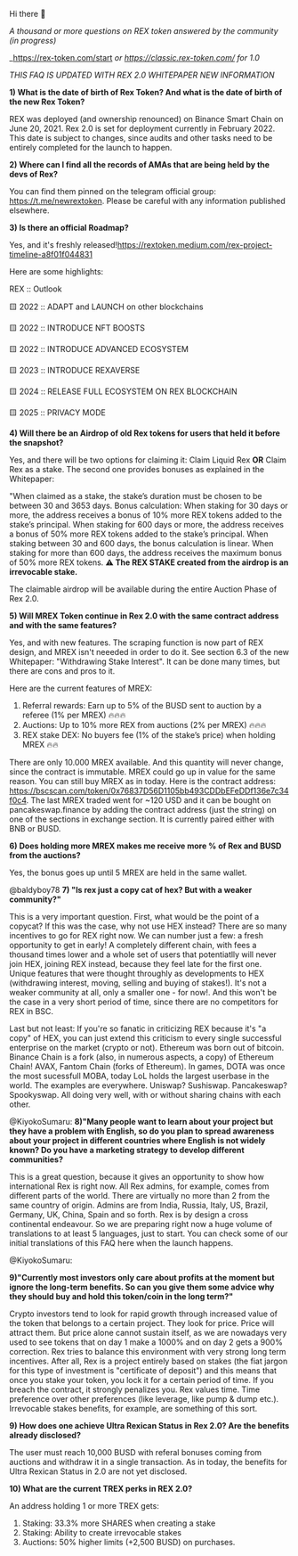 Hi there 👋

_A thousand or more questions on REX token answered by the community (in progress)_

 _https://rex-token.com/start 
_or https://classic.rex-token.com/ for 1.0_

_THIS FAQ IS UPDATED WITH REX 2.0 WHITEPAPER NEW INFORMATION_




**1) What is the date of birth of Rex Token? And what is the date of birth of the new Rex Token?**

REX was deployed (and ownership renounced) on Binance Smart Chain on June 20, 2021. Rex 2.0 is set for deployment currently in February 2022. This date is subject to changes, since audits and other tasks need to be entirely completed for the launch to happen. 

**2) Where can I find all the records of AMAs that are being held by the devs of Rex?**

You can find them pinned on the telegram official group: https://t.me/newrextoken. Please be careful with any information published elsewhere.

**3) Is there an official Roadmap?**

Yes, and it's freshly released!https://rextoken.medium.com/rex-project-timeline-a8f01f044831

Here are some highlights:

REX :: Outlook

🟨 2022 :: ADAPT and LAUNCH on other blockchains

🟨 2022 :: INTRODUCE NFT BOOSTS

🟨 2022 :: INTRODUCE ADVANCED ECOSYSTEM

🟨 2023 :: INTRODUCE REXAVERSE

🟨 2024 :: RELEASE FULL ECOSYSTEM ON REX BLOCKCHAIN

🟨 2025 :: PRIVACY MODE

**4) Will there be an Airdrop of old Rex tokens for users that held it before the snapshot?**

Yes, and there will be two options for claiming it: Claim Liquid Rex **OR** Claim Rex as a stake. The second one provides bonuses as explained in the Whitepaper: 

"When claimed as a stake, the stake’s duration must be chosen to be between 30 and 3653 days. Bonus calculation: When staking for 30 days or more, the address receives a bonus of 10% more REX tokens added to the stake’s principal. When staking for 600 days or more, the address receives a bonus of 50% more REX tokens added to the stake’s principal. When staking between 30 and 600 days, the bonus calculation is linear. When staking for more than 600 days, the address receives the maximum bonus of 50% more
REX tokens. **⚠ The REX STAKE created from the airdrop is an irrevocable stake.**

The claimable airdrop will be available during the entire Auction Phase of Rex 2.0. 

**5) Will MREX Token continue in Rex 2.0 with the same contract address and with the same features?**

Yes, and with new features. The scraping function is now part of REX design, and MREX isn't neeeded in order to do it. See section 6.3 of the new Whitepaper: "Withdrawing Stake Interest". It can be done many times, but there are cons and pros to it. 

Here are the current features of MREX: 

1. Referral rewards: Earn up to 5% of the BUSD sent to auction by a referee (1% per MREX) 🔥🔥🔥
2. Auctions: Up to 10% more REX from auctions (2% per MREX) 🔥🔥🔥
3. REX stake DEX: No buyers fee (1% of the stake’s price) when holding MREX 🔥🔥

There are only 10.000 MREX available. And this quantity will never change, since the contract is immutable. MREX could go up in value for the same reason. You can still buy MREX as in today. Here is the contract address: https://bscscan.com/token/0x76837D56D1105bb493CDDbEFeDDf136e7c34f0c4. The last MREX traded went for ~120 USD and it can be bought on pancakeswap.finance by adding the contract address (just the string) on one of the sections in exchange section. It is currently paired either with BNB or BUSD. 


**6) Does holding more MREX makes me receive more % of Rex and BUSD from the auctions?**

Yes, the bonus goes up until 5 MREX are held in the same wallet. 


@baldyboy78
**7) "Is rex just a copy cat of hex? But with a weaker community?"**

This is a very important question. First, what would be the point of a copycat? If this was the case, why not use HEX instead? There are so many incentives to go for REX right now. We can number just a few: a fresh opportunity to get in early! A completely different chain, with fees a thousand times lower and a whole set of users that potentiatlly will never join HEX, joining REX instead, because they feel late for the first one. Unique features that were thought throughly as developments to HEX (withdrawing interest, moving, selling and buying of stakes!). It's not a weaker community at all, only a smaller one - for now!. And this won't be the case in a very short period of time, since there are no competitors for REX in BSC. 

Last but not least: If you're so fanatic in criticizing REX because it's "a copy" of HEX, you can just extend this criticism to every single successful enterprise on the market (crypto or not). Ethereum was born out of bitcoin. Binance Chain is a fork (also, in numerous aspects, a copy) of Ethereum Chain! AVAX, Fantom Chain (forks of Ethereum). In games, DOTA was once the most sucessfull MOBA, today LoL holds the largest userbase in the world. The examples are everywhere. Uniswap? Sushiswap. Pancakeswap? Spookyswap. All doing very well, with or without sharing chains with each other. 

@KiyokoSumaru: 
**8)"Many people want to learn about your project but they have a problem with English, so do you plan to spread awareness about your project in different countries where English is not widely known? Do you have a marketing strategy to develop different communities?**

This is a great question, because it gives an opportunity to show how international Rex is right now. All Rex admins, for example, comes from different parts of the world. There are virtually no more than 2 from the same country of origin. Admins are from India, Russia, Italy, US, Brazil, Germany, UK, China, Spain and so forth. Rex is by design a cross continental endeavour. So we are preparing right now a huge volume of translations to at least 5 languages, just to start. You can check some of our initial translations of this FAQ here when the launch happens. 

@KiyokoSumaru: 

**9)"Currently most investors only care about profits at the moment but ignore the long-term benefits. So can you give them some advice why they should buy and hold this token/coin in the long term?"**

Crypto investors tend to look for rapid growth through increased value of the token that belongs to a certain project. They look for price. Price will attract them. But price alone cannot sustain itself, as we are nowadays very used to see tokens that on day 1 make a 1000% and on day 2 gets a 900% correction. Rex tries to balance this environment with very strong long term incentives. After all, Rex is a project entirely based on stakes (the fiat jargon for this type of investment is "certificate of deposit") and this means that once you stake your token, you lock it for a certain period of time. If you breach the contract, it strongly penalizes you. Rex values time. Time preference over other preferences (like leverage, like pump & dump etc.). Irrevocable stakes benefits, for example, are something of this sort. 

**9) How does one achieve Ultra Rexican Status in Rex 2.0? Are the benefits already disclosed?**

The user must reach 10,000 BUSD with referal bonuses coming from auctions and withdraw it in a single transaction. As in today, the benefits for Ultra Rexican Status in 2.0 are not yet disclosed. 

**10) What are the current TREX perks in REX 2.0?**

An address holding 1 or more TREX gets:

1. Staking: 33.3% more SHARES when creating a stake
2. Staking: Ability to create irrevocable stakes
3. Auctions: 50% higher limits (+2,500 BUSD) on purchases. 










